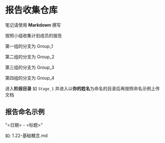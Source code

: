 # 报告收集仓库
笔记请使用 **Markdown** 撰写

按照小组收集计划成员的报告

第一组的分支为 Group_1

第二组的分支为 Group_2

第三组的分支为 Group_3

第四组的分支为 Group_4

进入**阶段目录** 如 `Stage_1` 并进入以**你的姓名**为命名的目录后再按照命名示例上传文档

## 报告命名示例

"<日期> - <标题>"

如: 1.22-基础概念.md
